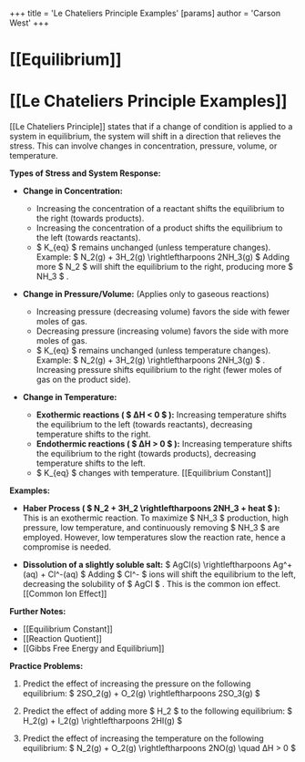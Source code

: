 +++
 title = 'Le Chateliers Principle Examples'
[params]
	author = 'Carson West'
+++
# [[Equilibrium]]
# [[Le Chateliers Principle Examples]]

[[Le Chateliers Principle]] states that if a change of condition is applied to a system in equilibrium, the system will shift in a direction that relieves the stress.  This can involve changes in concentration, pressure, volume, or temperature.

**Types of Stress and System Response:**

* **Change in Concentration:**
    * Increasing the concentration of a reactant shifts the equilibrium to the right (towards products).
    * Increasing the concentration of a product shifts the equilibrium to the left (towards reactants).
    *  $ K_{eq} $  remains unchanged (unless temperature changes).  Example:   $ N_2(g) + 3H_2(g) \rightleftharpoons 2NH_3(g) $   Adding more  $ N_2 $  will shift the equilibrium to the right, producing more  $ NH_3 $ .

* **Change in Pressure/Volume:** (Applies only to gaseous reactions)
    * Increasing pressure (decreasing volume) favors the side with fewer moles of gas.
    * Decreasing pressure (increasing volume) favors the side with more moles of gas.
    *  $ K_{eq} $  remains unchanged (unless temperature changes). Example:  $ N_2(g) + 3H_2(g) \rightleftharpoons 2NH_3(g) $ . Increasing pressure shifts equilibrium to the right (fewer moles of gas on the product side).

* **Change in Temperature:**
    * **Exothermic reactions ( $ ΔH < 0 $ ):** Increasing temperature shifts the equilibrium to the left (towards reactants), decreasing temperature shifts to the right.
    * **Endothermic reactions ( $ ΔH > 0 $ ):** Increasing temperature shifts the equilibrium to the right (towards products), decreasing temperature shifts to the left.
    *  $ K_{eq} $  changes with temperature. [[Equilibrium Constant]]


**Examples:**

* **Haber Process ( $ N_2 + 3H_2 \rightleftharpoons 2NH_3 + heat $ ):**  This is an exothermic reaction. To maximize  $ NH_3 $  production, high pressure, low temperature, and continuously removing  $ NH_3 $  are employed.  However, low temperatures slow the reaction rate, hence a compromise is needed.

* **Dissolution of a slightly soluble salt:**  $ AgCl(s) \rightleftharpoons Ag^+(aq) + Cl^-(aq) $  Adding  $ Cl^- $  ions will shift the equilibrium to the left, decreasing the solubility of  $ AgCl $ . This is the common ion effect. [[Common Ion Effect]]


**Further Notes:**

* [[Equilibrium Constant]]
* [[Reaction Quotient]]
* [[Gibbs Free Energy and Equilibrium]]


**Practice Problems:**

1. Predict the effect of increasing the pressure on the following equilibrium:   $ 2SO_2(g) + O_2(g) \rightleftharpoons 2SO_3(g) $ 

2. Predict the effect of adding more  $ H_2 $  to the following equilibrium:  $ H_2(g) + I_2(g) \rightleftharpoons 2HI(g) $ 

3. Predict the effect of increasing the temperature on the following equilibrium:   $ N_2(g) + O_2(g) \rightleftharpoons 2NO(g) \quad ΔH > 0 $ 


